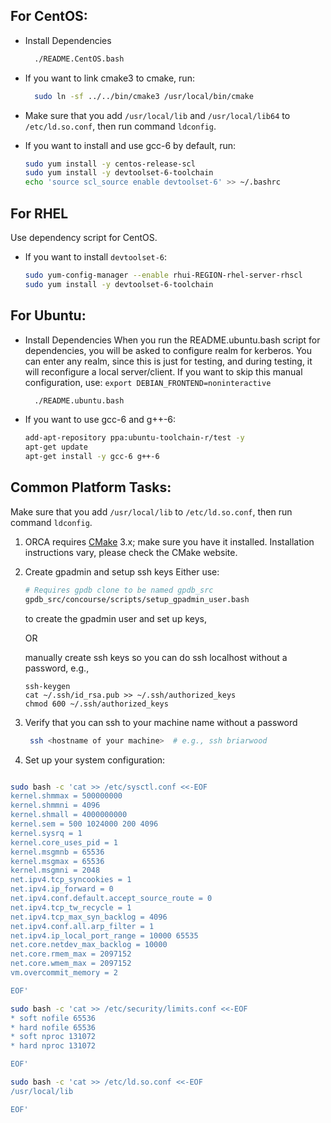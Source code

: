 ## For CentOS:

- Install Dependencies

  ```bash
    ./README.CentOS.bash
  ```

- If you want to link cmake3 to cmake, run:

  ```bash
    sudo ln -sf ../../bin/cmake3 /usr/local/bin/cmake
  ```

- Make sure that you add `/usr/local/lib` and `/usr/local/lib64` to
`/etc/ld.so.conf`, then run command `ldconfig`.

- If you want to install and use gcc-6 by default, run:

  ```bash
  sudo yum install -y centos-release-scl
  sudo yum install -y devtoolset-6-toolchain
  echo 'source scl_source enable devtoolset-6' >> ~/.bashrc
  ```

## For RHEL

Use dependency script for CentOS.

- If you want to install `devtoolset-6`:

  ```bash
  sudo yum-config-manager --enable rhui-REGION-rhel-server-rhscl
  sudo yum install -y devtoolset-6-toolchain
  ```

## For Ubuntu:

- Install Dependencies
  When you run the README.ubuntu.bash script for dependencies, you will be asked to configure realm for kerberos.
  You can enter any realm, since this is just for testing, and during testing, it will reconfigure a local server/client.
  If you want to skip this manual configuration, use:
  `export DEBIAN_FRONTEND=noninteractive`

  ```bash
    ./README.ubuntu.bash
  ```

- If you want to use gcc-6 and g++-6:

  ```bash
  add-apt-repository ppa:ubuntu-toolchain-r/test -y
  apt-get update
  apt-get install -y gcc-6 g++-6
  ```

## Common Platform Tasks:

Make sure that you add `/usr/local/lib` to `/etc/ld.so.conf`,
then run command `ldconfig`.

1. ORCA requires [CMake](https://cmake.org) 3.x; make sure you have it installed.
   Installation instructions vary, please check the CMake website.

1. Create gpadmin and setup ssh keys
   Either use:

   ```bash
   # Requires gpdb clone to be named gpdb_src
   gpdb_src/concourse/scripts/setup_gpadmin_user.bash
   ```
   to create the gpadmin user and set up keys,

   OR

   manually create ssh keys so you can do ssh localhost without a password, e.g., 
   
   ```
   ssh-keygen
   cat ~/.ssh/id_rsa.pub >> ~/.ssh/authorized_keys
   chmod 600 ~/.ssh/authorized_keys
   ```

1. Verify that you can ssh to your machine name without a password

   ```bash
    ssh <hostname of your machine>  # e.g., ssh briarwood
   ```

1. Set up your system configuration:

  ```bash

  sudo bash -c 'cat >> /etc/sysctl.conf <<-EOF
  kernel.shmmax = 500000000
  kernel.shmmni = 4096
  kernel.shmall = 4000000000
  kernel.sem = 500 1024000 200 4096
  kernel.sysrq = 1
  kernel.core_uses_pid = 1
  kernel.msgmnb = 65536
  kernel.msgmax = 65536
  kernel.msgmni = 2048
  net.ipv4.tcp_syncookies = 1
  net.ipv4.ip_forward = 0
  net.ipv4.conf.default.accept_source_route = 0
  net.ipv4.tcp_tw_recycle = 1
  net.ipv4.tcp_max_syn_backlog = 4096
  net.ipv4.conf.all.arp_filter = 1
  net.ipv4.ip_local_port_range = 10000 65535
  net.core.netdev_max_backlog = 10000
  net.core.rmem_max = 2097152
  net.core.wmem_max = 2097152
  vm.overcommit_memory = 2

  EOF'

  sudo bash -c 'cat >> /etc/security/limits.conf <<-EOF
  * soft nofile 65536
  * hard nofile 65536
  * soft nproc 131072
  * hard nproc 131072

  EOF'

  sudo bash -c 'cat >> /etc/ld.so.conf <<-EOF
  /usr/local/lib

  EOF'

  ```
